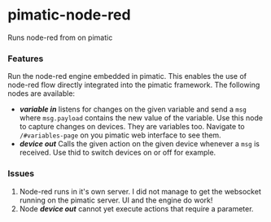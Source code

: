 # pimatic-node-red
Runs node-red from on pimatic

### Features
Run the node-red engine embedded in pimatic. This enables the use of node-red flow directly integrated into the pimatic framework. The following nodes are available:

* **_variable in_** listens for changes on the given variable and send a `msg` where `msg.payload` contains the new value of the variable. Use this node to capture changes on devices. They are variables too. Navigate to `/#variables-page` on you pimatic web interface to see them.
* **_device out_** Calls the given action on the given device whenever a `msg` is received. Use thid to switch devices on or off for example.

### Issues

1. Node-red runs in it's own server. I did not manage to get the websocket running on the pimatic server. UI and the engine do work!
2. Node **_device out_** cannot yet execute actions that require a parameter.


